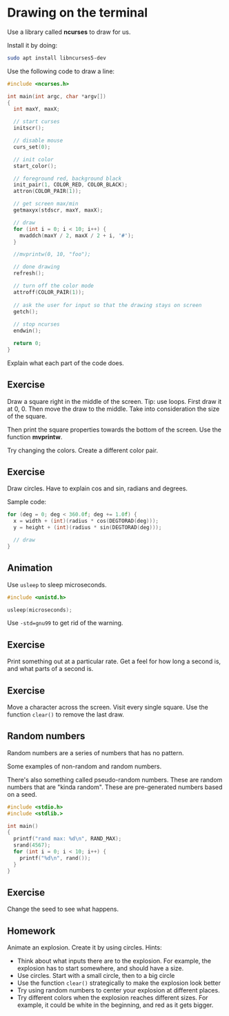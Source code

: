 # Drawing on the terminal #

Use a library called **ncurses** to draw for us.

Install it by doing:

```sh
sudo apt install libncurses5-dev
```

Use the following code to draw a line:

```c
#include <ncurses.h>

int main(int argc, char *argv[])
{
  int maxY, maxX;

  // start curses
  initscr();

  // disable mouse
  curs_set(0);

  // init color
  start_color();

  // foreground red, background black
  init_pair(1, COLOR_RED, COLOR_BLACK);
  attron(COLOR_PAIR(1));

  // get screen max/min
  getmaxyx(stdscr, maxY, maxX);

  // draw
  for (int i = 0; i < 10; i++) {
    mvaddch(maxY / 2, maxX / 2 + i, '#');
  }

  //mvprintw(0, 10, "foo");

  // done drawing
  refresh();

  // turn off the color mode
  attroff(COLOR_PAIR(1));
  
  // ask the user for input so that the drawing stays on screen
  getch();
  
  // stop ncurses
  endwin();

  return 0;
}
```

Explain what each part of the code does.

## Exercise ##

Draw a square right in the middle of the screen. Tip: use loops. First draw it at 0, 0. Then move the draw to the middle. Take into consideration the size of the square.

Then print the square properties towards the bottom of the screen. Use the function **mvprintw**.

Try changing the colors. Create a different color pair.

## Exercise ##

Draw circles. Have to explain cos and sin, radians and degrees.

Sample code:

```c
for (deg = 0; deg < 360.0f; deg += 1.0f) {
  x = width + (int)(radius * cos(DEGTORAD(deg)));
  y = height + (int)(radius * sin(DEGTORAD(deg)));

  // draw
}
```

## Animation ##

Use `usleep` to sleep microseconds.

```c
#include <unistd.h>

usleep(microseconds);
```

Use `-std=gnu99` to get rid of the warning.

## Exercise ##

Print something out at a particular rate. Get a feel for how long a second is, and what parts of a second is.

## Exercise ##

Move a character across the screen. Visit every single square. Use the function `clear()` to remove the last draw.

## Random numbers ##

Random numbers are a series of numbers that has no pattern.

Some examples of non-random and random numbers.

There's also something called pseudo-random numbers. These are random numbers that are "kinda random". These are pre-generated numbers based on a seed.

```c
#include <stdio.h>
#include <stdlib.>

int main()
{
  printf("rand max: %d\n", RAND_MAX);
  srand(4567);
  for (int i = 0; i < 10; i++) {
    printf("%d\n", rand());
  }
}
```

## Exercise ##

Change the seed to see what happens.

## Homework ##

Animate an explosion. Create it by using circles. Hints:

* Think about what inputs there are to the explosion. For example, the explosion has to start somewhere, and should have a size.
* Use circles. Start with a small circle, then to a big circle
* Use the function `clear()` strategically to make the explosion look better
* Try using random numbers to center your explosion at different places.
* Try different colors when the explosion reaches different sizes. For example, it could be white in the beginning, and red as it gets bigger.
